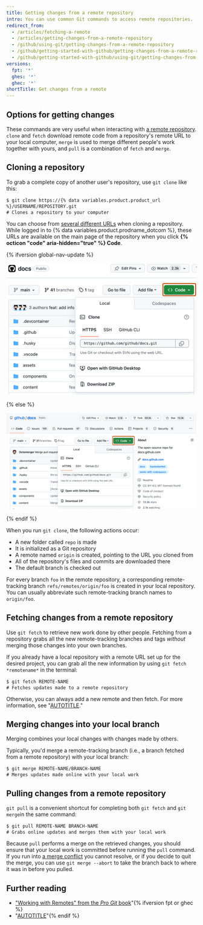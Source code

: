 ```yaml
---
title: Getting changes from a remote repository
intro: You can use common Git commands to access remote repositories.
redirect_from:
  - /articles/fetching-a-remote
  - /articles/getting-changes-from-a-remote-repository
  - /github/using-git/getting-changes-from-a-remote-repository
  - /github/getting-started-with-github/getting-changes-from-a-remote-repository
  - /github/getting-started-with-github/using-git/getting-changes-from-a-remote-repository
versions:
  fpt: '*'
  ghes: '*'
  ghec: '*'
shortTitle: Get changes from a remote
---
```

## Options for getting changes

These commands are very useful when interacting with [a remote repository](/get-started/getting-started-with-git/about-remote-repositories). `clone` and `fetch` download remote code from a repository's remote URL to your local computer, `merge` is used to merge different people's work together with yours, and `pull` is a combination of `fetch` and `merge`.

## Cloning a repository

To grab a complete copy of another user's repository, use `git clone` like this:

```shell
$ git clone https://{% data variables.product.product_url %}/USERNAME/REPOSITORY.git
# Clones a repository to your computer
```

You can choose from [several different URLs](/get-started/getting-started-with-git/about-remote-repositories) when cloning a repository. While logged in to {% data variables.product.prodname_dotcom %}, these URLs are available on the main page of the repository when you click **{% octicon "code" aria-hidden="true" %} Code**.

{% ifversion global-nav-update %}

  ![Screenshot of the main page of a repository. A green button, labeled "Code," is outlined in dark orange and expanded to show the HTTPS URL for the repository.](/assets/images/help/repository/remotes-url-global-nav-update.png)

{% else %}

  ![Screenshot of the main page of a repository. A green button, labeled "Code," is outlined in dark orange and expanded to show the HTTPS URL for the repository.](/assets/images/help/repository/remotes-url.png)

{% endif %}

When you run `git clone`, the following actions occur:
- A new folder called `repo` is made
- It is initialized as a Git repository
- A remote named `origin` is created, pointing to the URL you cloned from
- All of the repository's files and commits are downloaded there
- The default branch is checked out

For every branch `foo` in the remote repository, a corresponding remote-tracking branch
`refs/remotes/origin/foo` is created in your local repository. You can usually abbreviate
such remote-tracking branch names to `origin/foo`.

## Fetching changes from a remote repository

Use `git fetch` to retrieve new work done by other people. Fetching from a repository grabs all the new remote-tracking branches and tags _without_ merging those changes into your own branches.

If you already have a local repository with a remote URL set up for the desired project, you can grab all the new information by using `git fetch *remotename*` in the terminal:

```shell
$ git fetch REMOTE-NAME
# Fetches updates made to a remote repository
```

Otherwise, you can always add a new remote and then fetch. For more information, see "[AUTOTITLE](/get-started/getting-started-with-git/managing-remote-repositories)."

## Merging changes into your local branch

Merging combines your local changes with changes made by others.

Typically, you'd merge a remote-tracking branch (i.e., a branch fetched from a remote repository) with your local branch:

```shell
$ git merge REMOTE-NAME/BRANCH-NAME
# Merges updates made online with your local work
```

## Pulling changes from a remote repository

`git pull` is a convenient shortcut for completing both `git fetch` and `git merge`in the same command:

```shell
$ git pull REMOTE-NAME BRANCH-NAME
# Grabs online updates and merges them with your local work
```

Because `pull` performs a merge on the retrieved changes, you should ensure that
your local work is committed before running the `pull` command. If you run into
[a merge conflict](/pull-requests/collaborating-with-pull-requests/addressing-merge-conflicts/resolving-a-merge-conflict-using-the-command-line)
you cannot resolve, or if you decide to quit the merge, you can use `git merge --abort`
to take the branch back to where it was in before you pulled.

## Further reading

- ["Working with Remotes" from the _Pro Git_ book](https://git-scm.com/book/en/Git-Basics-Working-with-Remotes)"{% ifversion fpt or ghec %}
- "[AUTOTITLE](/get-started/using-github/troubleshooting-connectivity-problems)"{% endif %}
